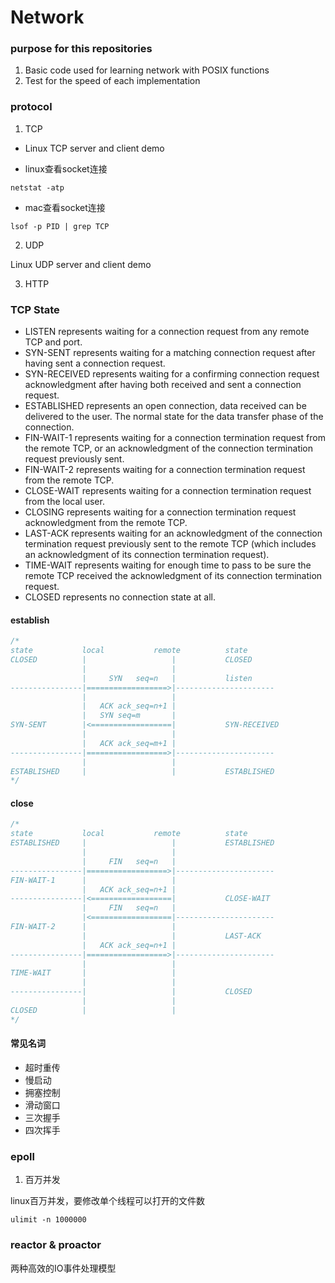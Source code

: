 # Network
### purpose for this repositories
1. Basic code used for learning network with POSIX functions
2. Test for the speed of each implementation

### protocol
1. TCP

* Linux TCP server and client demo

* linux查看socket连接

```shell
netstat -atp
```

* mac查看socket连接

```shell
lsof -p PID | grep TCP
```

2. UDP

Linux UDP server and client demo

3. HTTP

### TCP State

* LISTEN represents waiting for a connection request from any remote TCP and port.
* SYN-SENT represents waiting for a matching connection request after having sent a connection request.
* SYN-RECEIVED represents waiting for a confirming connection request acknowledgment after having both received and sent a connection request.
* ESTABLISHED represents an open connection, data received can be delivered to the user. The normal state for the data transfer phase of the connection.
* FIN-WAIT-1 represents waiting for a connection termination request from the remote TCP, or an acknowledgment of the connection termination request previously sent.
* FIN-WAIT-2 represents waiting for a connection termination request from the remote TCP.
* CLOSE-WAIT represents waiting for a connection termination request from the local user.
* CLOSING represents waiting for a connection termination request acknowledgment from the remote
TCP.
* LAST-ACK represents waiting for an acknowledgment of the connection termination request previously sent to the remote TCP (which includes an acknowledgment of its connection termination
request).
* TIME-WAIT represents waiting for enough time to pass to be sure the remote TCP received the
acknowledgment of its connection termination request.
* CLOSED represents no connection state at all.

#### establish

```C++
/*
state			local			remote			state
CLOSED			|					|			CLOSED
				|					|
				|	  SYN	seq=n	|			listen
----------------|==================>|----------------------
				|					|
				|	ACK	ack_seq=n+1	|
				|	SYN seq=m		|
SYN-SENT		|<==================|			SYN-RECEIVED
				|					|
				|	ACK	ack_seq=m+1	|
----------------|==================>|----------------------
				|					|
ESTABLISHED		|					|			ESTABLISHED
*/
```

#### close

```C++
/*
state			local			remote			state
ESTABLISHED		|					|			ESTABLISHED
				|					|
				|	  FIN	seq=n	|
----------------|==================>|----------------------
FIN-WAIT-1		|					|
				|	ACK	ack_seq=n+1	|
----------------|<==================|			CLOSE-WAIT
				|	  FIN   seq=n	|
				|<==================|----------------------
FIN-WAIT-2		|					|
				|					|			LAST-ACK
				|	ACK	ack_seq=n+1	|
----------------|==================>|----------------------
				|					|
TIME-WAIT		|					|
				|					|
----------------|					|			CLOSED
				|					|
CLOSED			|					|
*/
```

#### 常见名词
* 超时重传
* 慢启动
* 拥塞控制
* 滑动窗口
* 三次握手
* 四次挥手

### epoll

1. 百万并发

linux百万并发，要修改单个线程可以打开的文件数
```shell
ulimit -n 1000000
```

### reactor & proactor

两种高效的IO事件处理模型